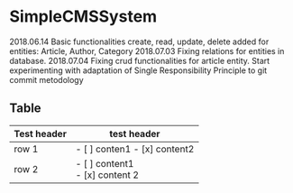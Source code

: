 # SimpleCMSSystem

2018.06.14	Basic functionalities create, read, update, delete added for entities: Article, Author, Category
2018.07.03	Fixing relations for entities in database.
2018.07.04	Fixing crud functionalities for article entity.
		Start experimenting with adaptation of Single Responsibility Principle to git commit metodology

## Table 

| Test header | test header |
| ----------- | ----------- |
| row 1 | - [ ] conten1 - [x] content2 |
| row 2 | - [ ] content1 <br/> - [x] content 2 |

